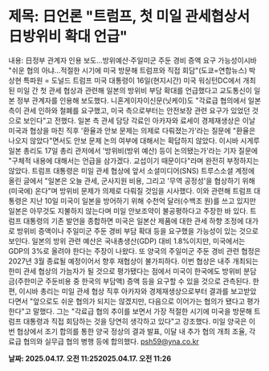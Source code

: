 # **제목: 日언론 "트럼프, 첫 미일 관세협상서 日방위비 확대 언급"**

  내용: 日정부 관계자 인용 보도…방위예산·주일미군 주둔 경비 증액 요구 가능성이시바 "쉬운 협의 아냐…적절한 시기에 미국 방문해 트럼프와 직접 회담"(도쿄=연합뉴스) 박상현 특파원 = 도널드 트럼프 미국 대통령이 16일(현지시간) 미국 워싱턴DC에서 개최된 미일 간 첫 관세 협상과 관련해 일본의 방위비 부담 확대를 언급했다고 교도통신이 일본 정부 관계자를 인용해 보도했다.    니혼게이자이신문(닛케이)도 "각료급 협의에서 일본 측이 관세 인하와 철폐를 요구했고, 미국 측으로부터는 안전보장 관련 요구가 있었던 것으로 보인다"고 전했다.    일본 측 관세 담당 각료인 아카자와 료세이 경제재생상은 이날 미국과 협상을 마친 직후 '환율과 안보 문제는 의제로 다뤄졌는가'라는 질문에 "환율은 나오지 않았다"면서도 안보 문제 논의 여부에 대해서는 확답하지 않았다.    이시바 시게루 일본 총리도 17일 총리 관저에서 '방위비(방위 예산) 등이 논의됐는가'라는 기자 질문에 "구체적 내용에 대해서는 언급을 삼가겠다. 교섭이기 때문이다"라며 완전히 부정하지는 않았다.    트럼프 대통령은 미일 관세 협상에 앞서 소셜미디어(SNS) 트루스소셜 계정에 올린 글에서 "일본은 오늘 관세, 군사지원 비용, 그리고 '무역 공정성'을 협상하기 위해 (미국에) 온다"며 방위비 문제가 의제로 다뤄질 것임을 시사했다.    이와 관련해 트럼프 대통령은 지난 10일 미국이 일본을 방어하기 위해 수천억 달러(수백조 원)를 쓰고 있지만 일본은 아무것도 지불하지 않는다며 미일 안보조약이 불공평하다고 주장한 바 있다.    트럼프 대통령의 기존 발언을 종합하면 미국은 일본산 제품에 대한 관세 하향 조정에 대가로 방위비 증액이나 주일미군 주둔 경비 부담 확대 등을 요구했을 가능성이 있는 것으로 보인다.    일본의 방위 관련 예산은 국내총생산(GDP) 대비 1.8%이지만, 미국에서는 GDP의 3%로 올려야 한다는 주장이 나왔다. 또 양국의 주일미군 주둔 경비 관련 협정은 2027년 3월 종료될 예정이어서 향후 재협상이 불가피하다.    이번 협상은 내주 개최되는 한미 관세 협상의 가늠자가 될 것으로 평가됐다는 점에서 미국이 한국에도 방위비 분담금(주한미군 주둔비용 중 한국의 부담액) 증액 등을 요구할 수 있을 것으로 관측된다.    한편, 이시바 총리는 미일 관세 협상 직후 아카자와 경제재생상으로부터 결과를 보고받았다면서 "앞으로도 쉬운 협의가 되지는 않겠지만, 다음으로 이어가는 협의가 됐다고 평가한다"고 말했다.    그는 "각료급 협의 추이를 보면서 가장 적절한 시기에 미국을 방문해 트럼프 대통령과 직접 회담하는 것을 당연히 생각하고 있다"고 강조했다.    미일 양국은 이번 협상에서 조기 합의를 통한 양국 정상의 결과 발표, 이달 내 추가 협의 개최 조율, 각료급 협의와 실무급 협의 병행 등에 합의했다.    psh59@yna.co.kr

  **날짜: 2025.04.17. 오전 11:252025.04.17. 오전 11:26**